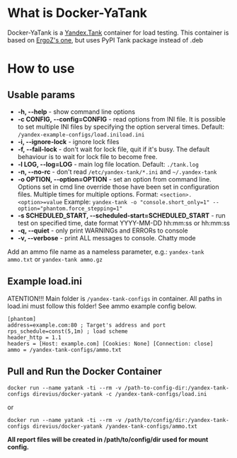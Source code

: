 # What is Docker-YaTank

Docker-YaTank is a [Yandex.Tank](https://tech.yandex.ru/tank/) container for load testing.
This container is based on [ErgoZ's one](https://github.com/RiftBit/docker-yatank), but uses PyPI Tank package instead of .deb

# How to use

## Usable params
- **-h, --help** - show command line options 
- **-c CONFIG, --config=CONFIG** - read options from INI file. It is possible to set multiple INI files by specifying the option serveral times. Default: ``/yandex-example-configs/load.iniload.ini`` 
- **-i, --ignore-lock** - ignore lock files 
- **-f, --fail-lock** - don't wait for lock file, quit if it's busy. The default behaviour is to wait for lock file to become free. 
- **-l LOG, --log=LOG** - main log file location. Default: ``./tank.log``
- **-n, --no-rc** - don't read ``/etc/yandex-tank/*.ini`` and ``~/.yandex-tank``
- **-o OPTION, --option=OPTION** - set an option from command line. Options set in cmd line override those have been set in configuration files. Multiple times for multiple options. Format: ``<section>.<option>=value`` Example: ``yandex-tank -o "console.short_only=1" --option="phantom.force_stepping=1"``
- **-s SCHEDULED_START, --scheduled-start=SCHEDULED_START** - run test on specified time, date format YYYY-MM-DD hh:mm:ss or hh:mm:ss
- **-q, --quiet** - only print WARNINGs and ERRORs to console 
- **-v, --verbose** - print ALL messages to console. Chatty mode

Add an ammo file name as a nameless parameter, e.g.:
``yandex-tank ammo.txt`` or ``yandex-tank ammo.gz``

## Example load.ini
ATENTION!!! Main folder is ``/yandex-tank-configs`` in container. All paths in load.ini must follow this folder! See ammo example config below.

```
[phantom]
address=example.com:80 ; Target's address and port
rps_schedule=const(5,1m) ; load scheme
header_http = 1.1
headers = [Host: example.com] [Cookies: None] [Connection: close]
ammo = /yandex-tank-configs/ammo.txt
```

## Pull and Run the Docker Container


```
docker run --name yatank -ti --rm -v /path-to-config-dir:/yandex-tank-configs direvius/docker-yatank -c /yandex-tank-configs/load.ini
```

or

```
docker run --name yatank -ti --rm -v /path/to/config/dir:/yandex-tank-configs direvius/docker-yatank /yandex-tank-configs/ammo.txt
```


**All report files will be created in /path/to/config/dir used for mount config.**

